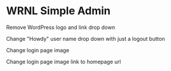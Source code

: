 WRNL Simple Admin
======

Remove WordPress logo and link drop down

Change "Howdy" user name drop down with just a logout button

Change login page image

Change login page image link to homepage url
